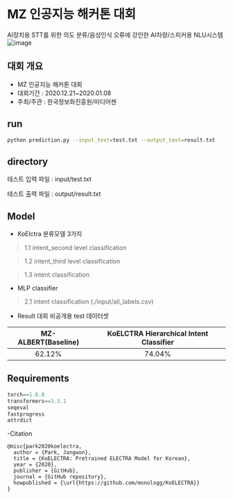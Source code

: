 # MZ 인공지능 해커톤 대회
AI장치용 STT를 위한 의도 분류/음성인식 오류에 강인한 AI차량/스피커용 NLU시스템
![image](https://user-images.githubusercontent.com/37866322/103755352-09af7980-5051-11eb-9219-14eff7e89c43.png)

## 대회 개요
- MZ 인공지능 해커톤 대회
- 대회기간 : 2020.12.21~2020.01.08
- 주최/주관 : 한국정보화진흥원/미디어젠

## run
```bash
python prediction.py --input_text=test.txt --output_text=result.txt
```

## directory
테스트 입력 파일 : input/test.txt

테스트 출력 파일 : output/result.txt


## Model
- KoElctra 분류모델 3가지
> 1.1 intent_second level classification

> 1.2 intent_third level classification

> 1.3 intent classification


- MLP classifier
> 2.1 intent classification (./input/all_labels.csv)

- Result
대회 비공개용 test 데이터셋

| **MZ-ALBERT(Baseline)** | **KoELCTRA Hierarchical Intent Classifier** |
| :------------:       | :-----------:                            |
|        62.12%       |                 74.04%                  |

## Requirements

```python
torch==1.6.0
transformers==3.3.1
seqeval
fastprogress
attrdict
```

-Citation

```
@misc{park2020koelectra,
  author = {Park, Jangwon},
  title = {KoELECTRA: Pretrained ELECTRA Model for Korean},
  year = {2020},
  publisher = {GitHub},
  journal = {GitHub repository},
  howpublished = {\url{https://github.com/monologg/KoELECTRA}}
}
```
